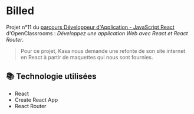 # Billed

Projet n°11 du [parcours Développeur d'Application - JavaScript React](https://openclassrooms.com/fr/paths/516-developpeur-dapplication-javascript-react) d'OpenClassrooms : _Développez une application Web avec React et React Router_.

> Pour ce projet, Kasa nous demande une refonte de son site internet en React à partir de maquettes qui nous sont fournies.

## 📚 Technologie utilisées

- React
- Create React App
- React Router
